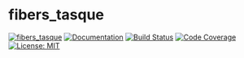 fibers_tasque
==============

[![fibers_tasque](http://meritbadge.herokuapp.com/fibers_tasque)](https://crates.io/crates/fibers_tasque)
[![Documentation](https://docs.rs/fibers_tasque/badge.svg)](https://docs.rs/fibers_tasque)
[![Build Status](https://travis-ci.org/sile/fibers_tasque.svg?branch=master)](https://travis-ci.org/sile/fibers_tasque)
[![Code Coverage](https://codecov.io/gh/sile/fibers_tasque/branch/master/graph/badge.svg)](https://codecov.io/gh/sile/fibers_tasque/branch/master)
[![License: MIT](https://img.shields.io/badge/license-MIT-blue.svg)](LICENSE)
